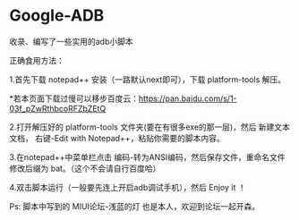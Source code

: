 # Google-ADB
收录、编写了一些实用的adb小脚本  



正确食用方法：


1.首先下载 notepad++ 安装（一路默认next即可），下载 platform-tools 解压。

*若本页面下载过慢可以移步百度云：https://pan.baidu.com/s/1-03f_pZwRthbcoRFZbZEtQ


2.打开解压好的 platform-tools 文件夹(要在有很多exe的那一层)，然后 新建文本文档， 右键-Edit with Notepad++，粘贴你需要的脚本内容。


3.在notepad++中菜单栏点击 编码-转为ANSI编码，然后保存文件，重命名文件修改后缀为 bat。（这个不会请自行百度哈）


4.双击脚本运行（一般要先连上开启adb调试手机），然后 Enjoy it ！



Ps: 脚本中写到的 MIUI论坛-浅蓝的灯 也是本人，欢迎到论坛一起开森。

